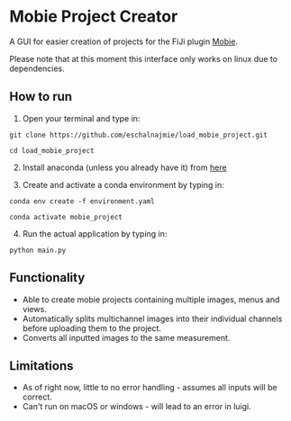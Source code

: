 # Mobie Project Creator

A GUI for easier creation of projects for the FiJi plugin [Mobie](mobie.github.io).

Please note that at this moment this interface only works on linux due to dependencies.

## How to run

1. Open your terminal and type in:
```
git clone https://github.com/eschalnajmie/load_mobie_project.git
```
```
cd load_mobie_project
```

2. Install anaconda (unless you already have it) from [here](https://www.anaconda.com/products/individual)

3. Create and activate a conda environment by typing in:
```
conda env create -f environment.yaml
```
```
conda activate mobie_project
```

4. Run the actual application by typing in:
```
python main.py
```

## Functionality
- Able to create mobie projects containing multiple images, menus and views.
- Automatically splits multichannel images into their individual channels before uploading them to the project.
- Converts all inputted images to the same measurement.

## Limitations
- As of right now, little to no error handling - assumes all inputs will be correct.
- Can't run on macOS or windows - will lead to an error in luigi.